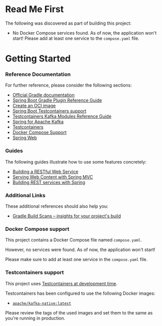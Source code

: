 # Read Me First
The following was discovered as part of building this project:

* No Docker Compose services found. As of now, the application won't start! Please add at least one service to the `compose.yaml` file.

# Getting Started

### Reference Documentation
For further reference, please consider the following sections:

* [Official Gradle documentation](https://docs.gradle.org)
* [Spring Boot Gradle Plugin Reference Guide](https://docs.spring.io/spring-boot/3.5.0-SNAPSHOT/gradle-plugin)
* [Create an OCI image](https://docs.spring.io/spring-boot/3.5.0-SNAPSHOT/gradle-plugin/packaging-oci-image.html)
* [Spring Boot Testcontainers support](https://docs.spring.io/spring-boot/3.5.0-SNAPSHOT/reference/testing/testcontainers.html#testing.testcontainers)
* [Testcontainers Kafka Modules Reference Guide](https://java.testcontainers.org/modules/kafka/)
* [Spring for Apache Kafka](https://docs.spring.io/spring-boot/3.5.0-SNAPSHOT/reference/messaging/kafka.html)
* [Testcontainers](https://java.testcontainers.org/)
* [Docker Compose Support](https://docs.spring.io/spring-boot/3.5.0-SNAPSHOT/reference/features/dev-services.html#features.dev-services.docker-compose)
* [Spring Web](https://docs.spring.io/spring-boot/3.5.0-SNAPSHOT/reference/web/servlet.html)

### Guides
The following guides illustrate how to use some features concretely:

* [Building a RESTful Web Service](https://spring.io/guides/gs/rest-service/)
* [Serving Web Content with Spring MVC](https://spring.io/guides/gs/serving-web-content/)
* [Building REST services with Spring](https://spring.io/guides/tutorials/rest/)

### Additional Links
These additional references should also help you:

* [Gradle Build Scans – insights for your project's build](https://scans.gradle.com#gradle)

### Docker Compose support
This project contains a Docker Compose file named `compose.yaml`.

However, no services were found. As of now, the application won't start!

Please make sure to add at least one service in the `compose.yaml` file.

### Testcontainers support

This project uses [Testcontainers at development time](https://docs.spring.io/spring-boot/3.5.0-SNAPSHOT/reference/features/dev-services.html#features.dev-services.testcontainers).

Testcontainers has been configured to use the following Docker images:

* [`apache/kafka-native:latest`](https://hub.docker.com/r/apache/kafka-native)

Please review the tags of the used images and set them to the same as you're running in production.

